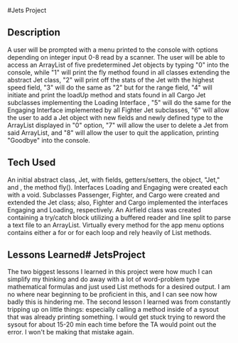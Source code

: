 #Jets Project

## Description

A user will be prompted with a menu printed to the console with options depending on integer input 0-8 read by a scanner. The user will be able to access an ArrayList of five predetermined Jet objects by typing "0" into the console, while "1" will print the fly method found in all classes extending the abstract Jet class, "2" will print off the stats of the Jet with the highest speed field, "3" will do the same as "2" but for the range field, "4" will initiate and print the loadUp method and stats found in all Cargo Jet subclasses implementing the Loading Interface , "5" will do the same for the Engaging Interface implemented by all Fighter Jet subclasses, "6" will allow the user to add a Jet object with new fields and newly defined type to the ArrayList displayed in "0" option, "7" will allow the user to delete a Jet from said ArrayList, and "8" will allow the user to quit the application, printing "Goodbye" into the console.

## Tech Used

An initial abstract class, Jet, with fields, getters/setters, the object, "Jet," and , the method fly(). Interfaces Loading and Engaging were created each with a void. Subclasses Passenger, Fighter, and Cargo were created and extended the Jet class; also, Fighter and Cargo implemented the interfaces Engaging and Loading, respectively. An Airfield class was created containing a try/catch block utilizing a buffered reader and line split to parse a text file to an ArrayList. Virtually every method for the app menu options contains either a for or for each loop and rely heavily of List methods.

## Lessons Learned# JetsProject

The two biggest lessons I learned in this project were how much I can simplify my thinking and do away with a lot of word-problem type mathematical formulas and just used List methods for a desired output. I am no where near beginning to be proficient in this, and I can see now how badly this is hindering me.
The second lesson I learned was from constantly tripping up on little things: especially calling a method inside of a sysout that was already printing something. I would get stuck trying to reword the sysout for about 15-20 min each time before the TA would point out the error. I won't be making that mistake again. 